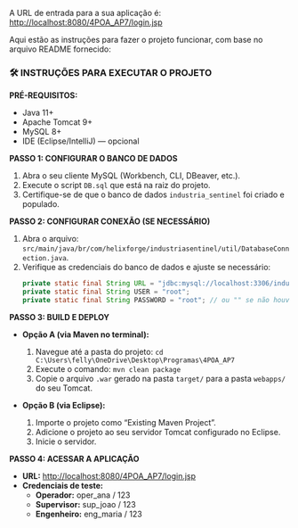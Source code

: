A URL de entrada para a sua aplicação é:
[http://localhost:8080/4POA\_AP7/login.jsp](https://www.google.com/search?q=http://localhost:8080/4POA_AP7/login.jsp)

Aqui estão as instruções para fazer o projeto funcionar, com base no arquivo README fornecido:

### 🛠️ INSTRUÇÕES PARA EXECUTAR O PROJETO

**PRÉ-REQUISITOS:**

  * Java 11+
  * Apache Tomcat 9+
  * MySQL 8+
  * IDE (Eclipse/IntelliJ) — opcional

**PASSO 1: CONFIGURAR O BANCO DE DADOS**

1.  Abra o seu cliente MySQL (Workbench, CLI, DBeaver, etc.).
2.  Execute o script `DB.sql` que está na raiz do projeto.
3.  Certifique-se de que o banco de dados `industria_sentinel` foi criado e populado.

**PASSO 2: CONFIGURAR CONEXÃO (SE NECESSÁRIO)**

1.  Abra o arquivo: `src/main/java/br/com/helixforge/industriasentinel/util/DatabaseConnection.java`.
2.  Verifique as credenciais do banco de dados e ajuste se necessário:
    ```java
    private static final String URL = "jdbc:mysql://localhost:3306/industria_sentinel?useSSL=false&serverTimezone=UTC";
    private static final String USER = "root";
    private static final String PASSWORD = "root"; // ou "" se não houver senha
    ```

**PASSO 3: BUILD E DEPLOY**

  * **Opção A (via Maven no terminal):**

    1.  Navegue até a pasta do projeto: `cd C:\Users\felly\OneDrive\Desktop\Programas\4POA_AP7`
    2.  Execute o comando: `mvn clean package`
    3.  Copie o arquivo `.war` gerado na pasta `target/` para a pasta `webapps/` do seu Tomcat.

  * **Opção B (via Eclipse):**

    1.  Importe o projeto como “Existing Maven Project”.
    2.  Adicione o projeto ao seu servidor Tomcat configurado no Eclipse.
    3.  Inicie o servidor.

**PASSO 4: ACESSAR A APLICAÇÃO**

  * **URL:** [http://localhost:8080/4POA\_AP7/login.jsp](https://www.google.com/search?q=http://localhost:8080/4POA_AP7/login.jsp)
  * **Credenciais de teste:**
      * **Operador:** oper\_ana / 123
      * **Supervisor:** sup\_joao / 123
      * **Engenheiro:** eng\_maria / 123
